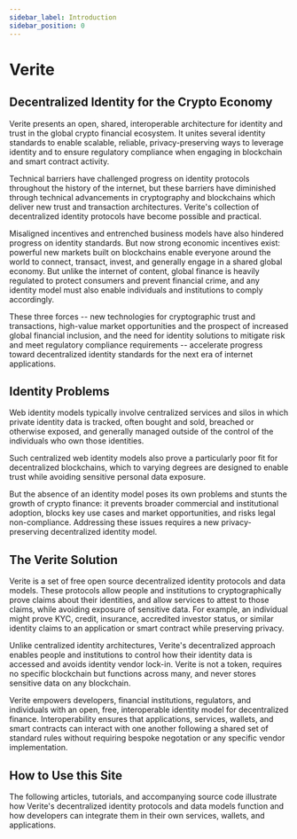 ```yaml
---
sidebar_label: Introduction
sidebar_position: 0
---
```


# Verite

## Decentralized Identity for the Crypto Economy

Verite presents an open, shared, interoperable architecture for identity and trust in the global crypto financial ecosystem. It unites several identity standards to enable scalable, reliable, privacy-preserving ways to leverage identity and to ensure regulatory compliance when engaging in blockchain and smart contract activity.

Technical barriers have challenged progress on identity protocols throughout the history of the internet, but these barriers have diminished through technical advancements in cryptography and blockchains which deliver new trust and transaction architectures. Verite's collection of decentralized identity protocols have become possible and practical.

Misaligned incentives and entrenched business models have also hindered progress on identity standards. But now strong economic incentives exist: powerful new markets built on blockchains enable everyone around the world to connect, transact, invest, and generally engage in a shared global economy. But unlike the internet of content, global finance is heavily regulated to protect consumers and prevent financial crime, and any identity model must also enable individuals and institutions to comply accordingly.

These three forces -- new technologies for cryptographic trust and transactions, high-value market opportunities and the prospect of increased global financial inclusion, and the need for identity solutions to mitigate risk and meet regulatory compliance requirements -- accelerate progress toward decentralized identity standards for the next era of internet applications.

## Identity Problems

Web identity models typically involve centralized services and silos in which private identity data is tracked, often bought and sold, breached or otherwise exposed, and generally managed outside of the control of the individuals who own those identities.

Such centralized web identity models also prove a particularly poor fit for decentralized blockchains, which to varying degrees are designed to enable trust while avoiding sensitive personal data exposure.

But the absence of an identity model poses its own problems and stunts the growth of crypto finance: it prevents broader commercial and institutional adoption, blocks key use cases and market opportunities, and risks legal non-compliance. Addressing these issues requires a new privacy-preserving decentralized identity model.

## The Verite Solution

Verite is a set of free open source decentralized identity protocols and data models. These protocols allow people and institutions to cryptographically prove claims about their identities, and allow services to attest to those claims, while avoiding exposure of sensitive data. For example, an individual might prove KYC, credit, insurance, accredited investor status, or similar identity claims to an application or smart contract while preserving privacy.

Unlike centralized identity architectures, Verite's decentralized approach enables people and institutions to control how their identity data is accessed and avoids identity vendor lock-in. Verite is not a token, requires no specific blockchain but functions across many, and never stores sensitive data on any blockchain.

Verite empowers developers, financial institutions, regulators, and individuals with an open, free, interoperable identity model for decentralized finance. Interoperability ensures that applications, services, wallets, and smart contracts can interact with one another following a shared set of standard rules without requiring bespoke negotation or any specific vendor implementation.

## How to Use this Site

The following articles, tutorials, and accompanying source code illustrate how Verite's decentralized identity protocols and data models function and how developers can integrate them in their own services, wallets, and applications.
